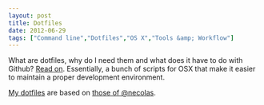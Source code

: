 ```yaml
---
layout: post
title: Dotfiles
date: 2012-06-29
tags: ["Command line","Dotfiles","OS X","Tools &amp; Workflow"]
---
```


What are dotfiles, why do I need them and what does it have to do with Github? [Read on](http://dotfiles.github.com/). Essentially, a bunch of scripts for OSX that make it easier to maintain a proper development environment.

[My dotfiles](https://github.com/oskarrough/dotfiles) are based on [those of @necolas](https://github.com/necolas/dotfiles).